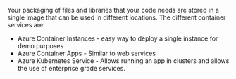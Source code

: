 Your packaging of files and libraries that your code needs are stored in a single image that can be used in different locations. The different container services are:
* Azure Container Instances - easy way to deploy a single instance for demo purposes
* Azure Container Apps - Similar to web services
* Azure Kubernetes Service - Allows running an app in clusters and allows the use of enterprise grade services.
